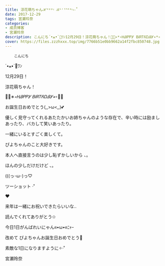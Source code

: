 ```yaml
---
title: 涼花萌ちゃんℋᵅᵖᵖᵞ ℬⁱʳᵗᑋᵈᵃᵞ✧‧˚
date: 2017-12-29
tags: 宮瀬玲奈
categories: 
- 成员博客
- 宮瀬玲奈
description: こんにち‎´•ﻌ•`🐾ﾜﾝ12月29日！涼花萌ちゃん！💓🎉∗*∘ᎻᎯᏢᏢᎩ ᏴᎥᏒᎢᏲᎠᎯᎩ∗*∘🎉💓お誕生日おめでとう(,,>ω
cover: https://files.zzzhxxx.top/img/7766b51e0bb9662a14f2fbc850748.jpg 
---
```


        こんにち‎

´•ﻌ•`🐾ﾜﾝ








12月29日！

涼花萌ちゃん！


💓🎉∗*∘ᎻᎯᏢᏢᎩ ᏴᎥᏒᎢᏲᎠᎯᎩ∗*∘🎉💓





お誕生日おめでとう(,,>ω<,,)💕





優しく見守ってくれるあたたかいお姉ちゃんのような存在で、辛い時には励ましあったり、バカして笑いあったり。

一緒にいるとすごく楽しくて。

ぴよちゃんのこと大好きです。








本人へ直接言うのは少し恥ずかしいから 、。

ほんの少しだけだけど 、。








(((っ･ω･)っ♡
















ツーショット ‧˚












































❤︎




来年は一緒にお祝いできたらいいな..













読んでくれてありがとう✩


今日1日がんばれいにゃんฅ•ω•ฅﾆｬｰ







改めて
ぴよちゃんお誕生日おめでとう💓

素敵な1日になりますように✧‧˚






宮瀬玲奈


